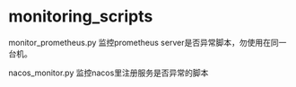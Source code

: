 # monitoring_scripts
monitor_prometheus.py 监控prometheus server是否异常脚本，勿使用在同一台机。


nacos_monitor.py  监控nacos里注册服务是否异常的脚本
